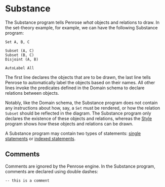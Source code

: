 # Substance

The Substance program tells Penrose _what_ objects and relations to draw. In the set-theory example, for example, we can have the following Substance program:

```substance
Set A, B, C

Subset (A, C)
Subset (B, C)
Disjoint (A, B)

AutoLabel All
```

The first line declares the objects that are to be drawn, the last line tells Penrose to automatically label the objects based on their names. All other lines invoke the predicates defined in the Domain schema to declare relations between objects.

Notably, like the Domain schema, the Substance program does not contain any instructions about how, say, a `Set` must be rendered, or how the relation `Subset` should be reflected in the diagram. The Substance program only declares the existence of these objects and relations, whereas the [Style] program shows _how_ these objects and relations can be drawn.

A Substance program may contain two types of statements: [single statements](./statements.md) or [indexed statements](./indexed-statements.md).

## Comments

Comments are ignored by the Penrose engine. In the Substance program, comments are declared using double dashes:

```substance
-- this is a comment
```

[Style]: ../style/overview.md
